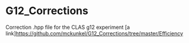 # G12_Corrections
Correction .hpp file for the CLAS g12 experiment
[a link]https://github.com/mckunkel/G12_Corrections/tree/master/Efficiency
